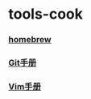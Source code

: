 # tools-cook

### [homebrew](https://github.com/vjudge/tools-cook/blob/main/homebrew.md)

### [Git手册](https://github.com/vjudge/tools-cook/blob/main/git-tutorial/README.md)

### [Vim手册](https://github.com/vjudge/tools-cook/blob/main/vim-tutorial/README.md)